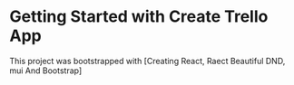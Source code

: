 # Getting Started with Create Trello App

This project was bootstrapped with [Creating React, Raect Beautiful DND, mui And Bootstrap]
